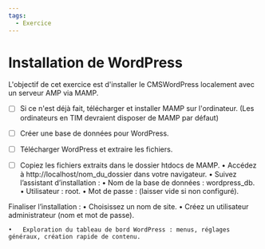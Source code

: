 ```yaml
---
tags:
  - Exercice
---
```


# Installation de WordPress

L'objectif de cet exercice est d'installer le CMSWordPress localement avec un serveur AMP via MAMP.

- [ ] Si ce n'est déjà fait, télécharger et installer MAMP sur l'ordinateur. (Les ordinateurs en TIM devraient disposer de MAMP par défaut)
- [ ] Créer une base de données pour WordPress.
- [ ] Télécharger WordPress et extraire les fichiers.
- [ ] Copiez les fichiers extraits dans le dossier htdocs de MAMP.
	•	Accédez à http://localhost/nom_du_dossier dans votre navigateur.
	•	Suivez l’assistant d’installation :
	•	Nom de la base de données : wordpress_db.
	•	Utilisateur : root.
	•	Mot de passe : (laisser vide si non configuré).


Finaliser l’installation :
	•	Choisissez un nom de site.
	•	Créez un utilisateur administrateur (nom et mot de passe).


	•	Exploration du tableau de bord WordPress : menus, réglages généraux, création rapide de contenu.